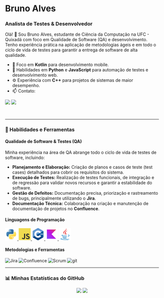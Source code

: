 # Bruno Alves
### Analista de Testes & Desenvolvedor

Olá! 👋 Sou Bruno Alves, estudante de Ciência da Computação na UFC - Quixadá com foco em Qualidade de Software (QA) e desenvolvimento. Tenho experiência prática na aplicação de metodologias ágeis e em todo o ciclo de vida de testes para garantir a entrega de software de alta qualidade.

- 📱 Foco em **Kotlin** para desenvolvimento mobile.
- 🐍 Habilidades em **Python** e **JavaScript** para automação de testes e desenvolvimento web.
- ⚙️ Experiência com **C++** para projetos de sistemas de maior desempenho.
- 📫 Contato:

<a href="mailto:seu-email-aqui@exemplo.com"><img src="https://img.shields.io/badge/Email-D14836?style=for-the-badge&logo=gmail&logoColor=white"/></a>
<a href="https://www.linkedin.com/in/seu-perfil-aqui/" target="_blank"><img src="https://img.shields.io/badge/LinkedIn-0077B5?style=for-the-badge&logo=linkedin&logoColor=white"/></a>

<br/>

---

### 🚀 Habilidades e Ferramentas

#### Qualidade de Software & Testes (QA)
Minha experiência na área de QA abrange todo o ciclo de vida de testes de software, incluindo:
- **Planejamento e Elaboração:** Criação de planos e casos de teste (test cases) detalhados para cobrir os requisitos do sistema.
- **Execução de Testes:** Realização de testes funcionais, de integração e de regressão para validar novos recursos e garantir a estabilidade do software.
- **Gestão de Defeitos:** Documentação precisa, priorização e rastreamento de bugs, principalmente utilizando o **Jira**.
- **Documentação Técnica:** Colaboração na criação e manutenção de documentação de projetos no **Confluence**.

#### Linguagens de Programação
<p align="left">
  <a href="https://www.python.org" target="_blank" rel="noreferrer">
    <img src="https://raw.githubusercontent.com/devicons/devicon/master/icons/python/python-original.svg" alt="python" width="40" height="40"/>
  </a>
  <a href="https://developer.mozilla.org/en-US/docs/Web/JavaScript" target="_blank" rel="noreferrer">
    <img src="https://raw.githubusercontent.com/devicons/devicon/master/icons/javascript/javascript-original.svg" alt="javascript" width="40" height="40"/>
  </a>
  <a href="https://www.cplusplus.com/" target="_blank" rel="noreferrer">
    <img src="https://raw.githubusercontent.com/devicons/devicon/master/icons/cplusplus/cplusplus-original.svg" alt="cplusplus" width="40" height="40"/>
  </a>
  <a href="https://kotlinlang.org" target="_blank" rel="noreferrer">
    <img src="https://raw.githubusercontent.com/devicons/devicon/master/icons/kotlin/kotlin-original.svg" alt="kotlin" width="40" height="40"/>
  </a>
  <a href="https://www.java.com" target="_blank" rel="noreferrer">
    <img src="https://raw.githubusercontent.com/devicons/devicon/master/icons/java/java-original.svg" alt="java" width="40" height="40"/>
  </a>
</p>

#### Metodologias e Ferramentas
<p align="left">
  <img src="https://img.shields.io/badge/Jira-0052CC?style=for-the-badge&logo=jira&logoColor=white" alt="Jira"/>
  <img src="https://img.shields.io/badge/Confluence-172B4D?style=for-the-badge&logo=confluence&logoColor=white" alt="Confluence"/>
  <img src="https://img.shields.io/badge/scrum-339933?style=for-the-badge&logo=trello&logoColor=white" alt="Scrum"/>
  <img src="https://www.vectorlogo.zone/logos/git-scm/git-scm-icon.svg" alt="git" width="40" height="40" style="background-color: transparent;"/>
</p>

---

### 📊 Minhas Estatísticas do GitHub
<p align="center">
  <img height="180em" src="https://github-readme-stats.vercel.app/api?username=brunoalves0921&show_icons=true&theme=dark&include_all_commits=true&count_private=true"/>
  <img height="180em" src="https://github-readme-stats.vercel.app/api/top-langs/?username=brunoalves0921&layout=compact&langs_count=7&theme=dark"/>
</p>
